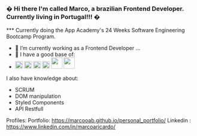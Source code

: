 ### � Hi there I'm called Marco, a brazilian Frontend Developer. Currently living in Portugal!!! �

*** Currently doing the App Academy's 24 Weeks Software Engineering Bootcamp
Program.


- 🔭 I’m currently working as a Frontend Developer ...
- 🌱 I have a good base of: 
- <img src="https://cdn.jsdelivr.net/gh/devicons/devicon/icons/html5/html5-original.svg" height="20px" width="20px"/> <img src="https://cdn.jsdelivr.net/gh/devicons/devicon/icons/css3/css3-original.svg" height="20px" width="20px" /> <img src="https://cdn.jsdelivr.net/gh/devicons/devicon/icons/javascript/javascript-original.svg" height="20px" width="20px" /> <img src="https://cdn.jsdelivr.net/gh/devicons/devicon/icons/react/react-original.svg" height="20px" width="20px" /> <img src="https://cdn.jsdelivr.net/gh/devicons/devicon/icons/nodejs/nodejs-original-wordmark.svg" height="30px" width="30px"/> <img src="https://cdn.jsdelivr.net/gh/devicons/devicon/icons/mysql/mysql-original-wordmark.svg" height="30px" width="30px" /> <link rel="stylesheet" href="https://cdn.jsdelivr.net/gh/devicons/devicon@v2.15.1/devicon.min.css" height="20px" width="20px"> <link rel="stylesheet" href="https://cdn.jsdelivr.net/gh/devicons/devicon@v2.15.1/devicon.min.css" height="20px" width="20px"> <link rel="stylesheet" href="https://cdn.jsdelivr.net/gh/devicons/devicon@v2.15.1/devicon.min.css" >

I also have knowledge about:

- SCRUM 
- DOM manipulation
- Styled Components 
- API Restfull


Profiles: 
Portfolio: https://marcooab.github.io/personal_portfolio/
Linkedin : https://www.linkedin.com/in/marcoaricardo/
